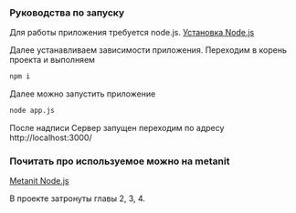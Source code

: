### Руководства по запуску

Для работы приложения требуется node.js. [Установка Node.js](https://nodejs.org/en)

Далее устанавливаем зависимости приложения. Переходим в корень проекта и выполняем

```bash
npm i
```

Далее можно запустить приложение

```bash
node app.js
```

После надписи Сервер запущен переходим по адресу http://localhost:3000/

### Почитать про используемое можно на metanit

[Metanit Node.js](https://metanit.com/web/nodejs/4.7.php)

В проекте затронуты главы 2, 3, 4.

